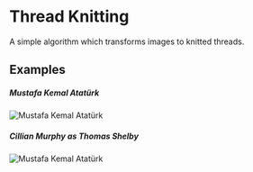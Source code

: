 # Thread Knitting<br>
A simple algorithm which transforms images to knitted threads.


## Examples

##### Mustafa Kemal Atatürk
![Mustafa Kemal Atatürk](https://github.com/ilyasbilgihan/knitting/blob/master/example/mustafa_kemal_ataturk.png?raw=true)

##### Cillian Murphy as Thomas Shelby
![Mustafa Kemal Atatürk](https://github.com/ilyasbilgihan/knitting/blob/master/example/thomas_shelby.png?raw=true)
